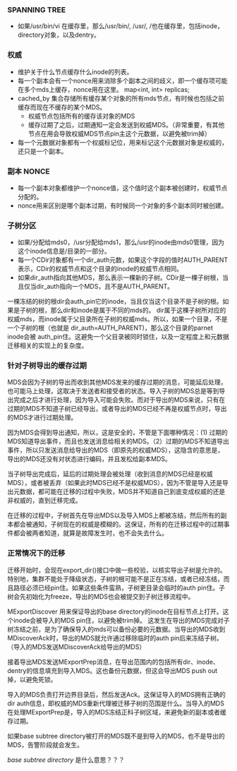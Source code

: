 ### SPANNING TREE

* 如果/usr/bin/vi 在缓存里，那么/usr/bin/, /usr/, /也在缓存里，包括inode，directory对象，以及dentry。

### 权威

* 维护关于什么节点缓存什么inode的列表。
* 每一个副本会有一个nonce用来消除多个副本之间的歧义，即一个缓存项可能在多个mds上缓存，nonce用在这里。
    map<int, int> replicas; 
* cached_by 集合存储所有缓存某个对象的所有mds节点，有时候也包括之前缓存而现在不缓存的某个MDS。
    * 权威节点包括所有的缓存该对象的MDS
    * 缓存过期了之后，过期通知一定会发送到权威MDS。（非常重要，有其他节点在用会导致权威MDS节点pin主这个元数据，以避免被trim掉）
* 每一个元数据对象都有一个权威标记位，用来标记这个元数据对象是权威的，还只是一个副本。

### 副本 NONCE

* 每一个副本对象都维护一个nonce值，这个值时这个副本被创建时，权威节点分配的。
* nonce用来区别是哪个副本过期，有时候同一个对象的多个副本同时被创建。

### 子树分区

* 如果/分配给mds0，/usr分配给mds1，那么/usr的inode由mds0管理，因为这个inode信息是/目录的一部分。
* 每一个CDir对象都有一个dir_auth元数，如果这个字段的值时AUTH_PARENT表示，CDir的权威节点和这个目录的inode的权威节点相同。
* 如果dir_auth指向其他MDS，那么表示一棵新的子树。CDir是一棵子树根，当且仅当dir_auth指向一个MDS，且不是AUTH_PARENT。

一棵冻结的树的根dir会auth_pin它的inode，当且仅当这个目录不是子树的根。如果是子树的根，那么dir和inode是属于不同的mds的。
dir属于这棵子树所对应的权威mds，而inode属于父目录所在子树的权威mds。所以，如果一个目录，不是一个子树的根（也就是 dir_auth=AUTH_PARENT)，那么这个目录的parnet inode会被 auth_pin住。这避免一个父目录被同时锁住，以及一定程度上和元数据迁移相关的实现上的复杂度。

### 针对子树导出的缓存过期

MDS会因为子树的导出而收到其他MDS发来的缓存过期的消息，可能延后处理，也可能马上处理，这取决于发送者和接受者的状态。导入子树的MDS总是等到导出完成之后才进行处理，因为导入可能会失败。而对于导出的MDS来说，只有在过期的MDS不知道子树已经导出，或者导出的MDS已经不再是权威节点时，导出的MDS才进行过期处理。

因为MDS会得到导出通知，所以，这是安全的，不管是下面哪种情况：(1) 过期的MDS知道导出事件，而且也发送消息给相关的MDS。（2）过期的MDS不知道导出事件，所以只发送消息给导出的MDS（即原先的权威MDS），这隐含的意思是，导出的MDS还没有对状态进行编码，并且发松给副本MDS。

当子树导出完成后，延后的过期处理会被处理（收到消息的MDS已经是权威MDS），或者被丢弃（如果此时MDS已经不是权威MDS），因为不管是导入还是导出元数据，都可能在迁移的过程中失败，MDS并不知道自己到底变成权威的还是非权威的，直到迁移完成。

在迁移的过程中，子树首先在导出MDS以及导入MDS上都被冻结，然后所有的副本都会被通知，子树现在的权威是模糊的。这保证，所有的在迁移过程中的过期事件都会被两者知道，就算是故障发生时，也不会失去什么。

### 正常情况下的迁移

迁移开始时，会现在export_dir()接口中做一些校验，以核实导出子树是允许的。特别地，集群不能处于降级状态，子树的根可能不是正在冻结，或者已经冻结，而且路径必须已经pin住。如果这些条件蛮熟，子树更目录会临时的auth pin住。子树会先初始化为freeze，导出的MDS也会被提交到子树迁移流程中。

MExportDiscover 用来保证导出的base directory的inode在目标节点上打开。这个inode会被导入的MDS pin住，以避免被trim掉。
这发生在导出的MDS完成对子树冻结之前，是为了确保导入的mds可以备份必要的元数据。当导出的MDS收到MDiscoverAck时，导出的MDS就允许通过移除临时的auth pin后来冻结子树。（导入的MDS发送MDiscoverAck给导出的MDS）

接着导出MDS发送MExportPrep消息，在导出范围内的包括所有dir、inode、dentry的信息填充到导入MDS。这也备份元数据，但这会导出MDS push out掉，以避免死锁。

导入的MDS负责打开边界目录后，然后发送Ack。这保证导入的MDS拥有正确的dir auth信息，即权威的MDS重新代理被迁移子树的范围是什么。当导入的MDS在处理MExportPrep是，导入的MDS冻结正科子树区域，来避免新的副本或者缓存过期。

如果base subtree directory被打开的MDS既不是到导入的MDS，也不是导出的MDS，告警阶段就会发生。

*base subtree directory* 是什么意思？？？

